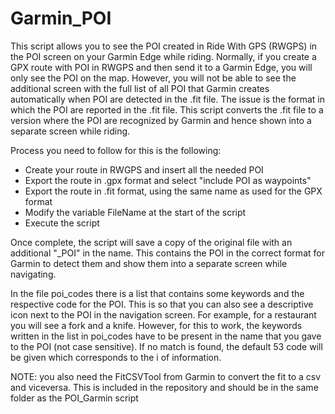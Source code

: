 # Garmin_POI

This script allows you to see the POI created in Ride With GPS (RWGPS) in the POI screen on your Garmin Edge while riding. Normally, if you create a GPX route with POI in RWGPS and then send it to a Garmin Edge, you will only see the POI on the map. However, you will not be able to see the additional screen with the full list of all POI that Garmin creates automatically when POI are detected in the .fit file. The issue is the format in which the POI are reported in the .fit file. This script converts the .fit file to a version where the POI are recognized by Garmin and hence shown into a separate screen while riding.

Process you need to follow for this is the following:
 - Create your route in RWGPS and insert all the needed POI
 - Export the route in .gpx format and select "include POI as waypoints"
 - Export the route in .fit format, using the same name as used for the GPX format
 - Modify the variable FileName at the start of the script
 - Execute the script

Once complete, the script will save a copy of the original file with an additional "_POI" in the name. This contains the POI in the correct format for Garmin to detect them and show them into a separate screen while navigating.

In the file poi_codes there is a list that contains some keywords and the respective code for the POI. This is so that you can also see a descriptive icon next to the POI in the navigation screen. For example, for a restaurant you will see a fork and a knife. However, for this to work, the keywords written in the list in poi_codes have to be present in the name that you gave to the POI (not case sensitive). If no match is found, the default 53 code will be given which corresponds to the i of information.

NOTE: you also need the FitCSVTool from Garmin to convert the fit to a csv and viceversa. This is included in the repository and should be in the same folder as the POI_Garmin script
